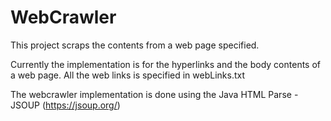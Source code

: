 # WebCrawler

This project scraps the contents from a web page specified. 

Currently the implementation is for the hyperlinks and the body contents of a web page. All the web links is specified in webLinks.txt

The webcrawler implementation is done using the Java HTML Parse - JSOUP 
(https://jsoup.org/)
